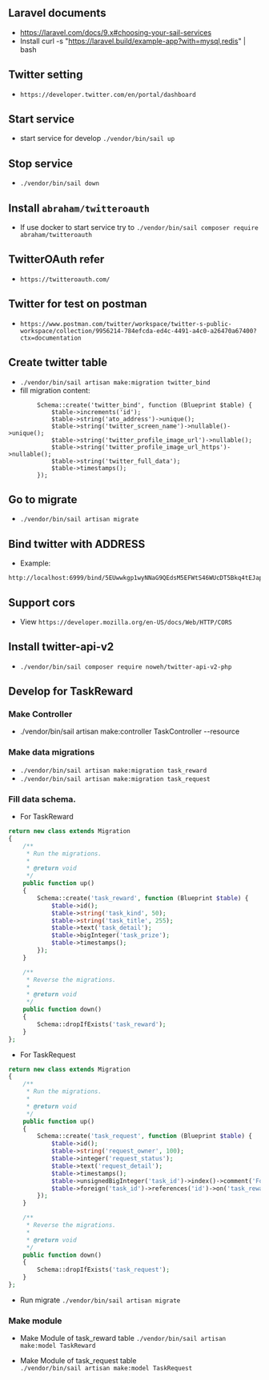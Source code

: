 ## Laravel documents
* https://laravel.com/docs/9.x#choosing-your-sail-services
* Install curl -s "https://laravel.build/example-app?with=mysql,redis" | bash

## Twitter setting
* `https://developer.twitter.com/en/portal/dashboard`

## Start service
* start service for develop `./vendor/bin/sail up`

## Stop service 
* `./vendor/bin/sail down`

## Install  `abraham/twitteroauth`
* If use docker to start service try to `./vendor/bin/sail composer require abraham/twitteroauth`

## TwitterOAuth refer
* `https://twitteroauth.com/`

## Twitter for test on postman
* `https://www.postman.com/twitter/workspace/twitter-s-public-workspace/collection/9956214-784efcda-ed4c-4491-a4c0-a26470a67400?ctx=documentation`

## Create twitter table
* `./vendor/bin/sail artisan make:migration twitter_bind`
* fill migration content:
```text
        Schema::create('twitter_bind', function (Blueprint $table) {
            $table->increments('id');
            $table->string('ato_address')->unique();
            $table->string('twitter_screen_name')->nullable()->unique();
            $table->string('twitter_profile_image_url')->nullable();
            $table->string('twitter_profile_image_url_https')->nullable();
            $table->string('twitter_full_data');
            $table->timestamps();
        });
```

## Go to migrate
* `./vendor/bin/sail artisan migrate`


## Bind twitter with ADDRESS
* Example:
```text
http://localhost:6999/bind/5EUwwkgp1wyNNaG9QEdsM5EFWtS46WUcDT5Bkq4tEJapD9ZP
```

## Support cors
* View `https://developer.mozilla.org/en-US/docs/Web/HTTP/CORS`

## Install twitter-api-v2
* `./vendor/bin/sail composer require noweh/twitter-api-v2-php`

## Develop for TaskReward
### Make Controller
* ./vendor/bin/sail artisan make:controller TaskController --resource

### Make data migrations
* `./vendor/bin/sail artisan make:migration task_reward`
* `./vendor/bin/sail artisan make:migration task_request`

### Fill data schema.
* For TaskReward
```php
return new class extends Migration
{
    /**
     * Run the migrations.
     *
     * @return void
     */
    public function up()
    {
        Schema::create('task_reward', function (Blueprint $table) {
            $table->id();
            $table->string('task_kind', 50);
            $table->string('task_title', 255);
            $table->text('task_detail');
            $table->bigInteger('task_prize');
            $table->timestamps();
        });
    }

    /**
     * Reverse the migrations.
     *
     * @return void
     */
    public function down()
    {
        Schema::dropIfExists('task_reward');
    }
};
```

* For TaskRequest
```php
return new class extends Migration
{
    /**
     * Run the migrations.
     *
     * @return void
     */
    public function up()
    {
        Schema::create('task_request', function (Blueprint $table) {
            $table->id();
            $table->string('request_owner', 100);
            $table->integer('request_status');
            $table->text('request_detail');
            $table->timestamps();
            $table->unsignedBigInteger('task_id')->index()->comment('Foreign key with task_reward');
            $table->foreign('task_id')->references('id')->on('task_reward');
        });
    }

    /**
     * Reverse the migrations.
     *
     * @return void
     */
    public function down()
    {
        Schema::dropIfExists('task_request');
    }
};
```
* Run migrate `./vendor/bin/sail artisan migrate`


### Make module 

* Make Module of task_reward table 
`./vendor/bin/sail artisan make:model TaskReward`

* Make Module of task_request table   
`./vendor/bin/sail artisan make:model TaskRequest`

